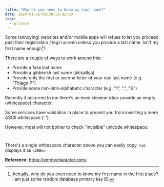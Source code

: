 ```yaml
---
title: "Why do you need to know my last name?"
date: 2024-01-16T09:39:58-03:00
tags:
  - privacy
---
```


Some (annoying) websites and/or mobile apps will refuse to let you proceed past
their registration / login screen unless you provide a last name. Isn't my
first name enough[^1]?

<!--more-->

There are a couple of ways to work around this:

- Provide a fake last name
- Provide a gibberish last name (aklsjslkja)
- Provide only the first or second letter of your real last name (e.g. "Thiago
  P")
- Provide some non-latin-alphabetic character (e.g. "1", ".", "Э̇")

Recently it occurred to me there's an even cleverer idea: provide an empty
(whitespace) character.

Some services have validation in place to prevent you from inserting a mere
ASCII whitespace (' ').

However, most will not bother to check "invisible" unicode whitespace:

```
‎
```

There's a single whitespace character above you can easily copy. `vim` displays
it as `<200e>`.

**Reference**: https://emptycharacter.com/

[^1]: Actually, why do you even need to know my first name in the first place?
    I am just some random database primary key ID.

